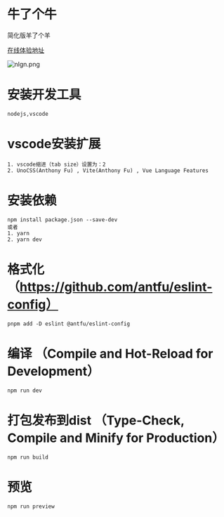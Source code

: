 # 牛了个牛

简化版羊了个羊

[在线体验地址](https://summmer-is-hot.github.io/cow_and_cow/)

![nlgn.png](https://cdn.statically.io/gh/summmer-is-hot/picture-store/main/cow_and_cow/nlgn.webp)

# 安装开发工具
    nodejs,vscode
# vscode安装扩展 
    1. vscode缩进（tab size）设置为：2
    2. UnoCSS(Anthony Fu) , Vite(Anthony Fu) , Vue Language Features
# 安装依赖
    npm install package.json --save-dev
    或者
    1. yarn 
    2. yarn dev
# 格式化 （https://github.com/antfu/eslint-config）
    pnpm add -D eslint @antfu/eslint-config
# 编译 （Compile and Hot-Reload for Development）
    npm run dev
# 打包发布到dist （Type-Check, Compile and Minify for Production）
    npm run build
# 预览
    npm run preview 